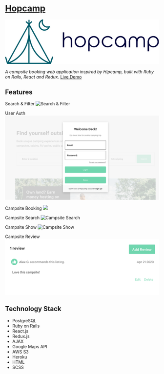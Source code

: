   # [Hopcamp](https://hopcamp.herokuapp.com) 
![](./app/assets/images/logo.jpg)

*A campsite booking web application inspired by Hipcamp, built with Ruby on Rails, React and Redux.*
[Live Demo](https://hopcamp.herokuapp.com) 

## Features
Search & Filter 
![Search & Filter](./app/assets/images/hopcamp2.gif)

User Auth 
![User Auth](./app/assets/images/user_auth.png)

Campsite Booking
![](./app/assets/images/booking.gif)

Campsite Search 
![Campsite Search](./app/assets/images/campsite_search.png)

Campsite Show
![Campsite Show](./app/assets/images/campsite_show.png)

Campsite Review
![Campsite Review](./app/assets/images/campsite_review.png)



## Technology Stack

* PostgreSQL
* Ruby on Rails
* React.js
* Redux.js
* AJAX
* Google Maps API
* AWS S3
* Heroku
* HTML
* SCSS

